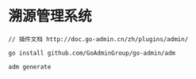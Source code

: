 # 溯源管理系统

```cassandraql
// 插件文档 http://doc.go-admin.cn/zh/plugins/admin/

go install github.com/GoAdminGroup/go-admin/adm

adm generate


```